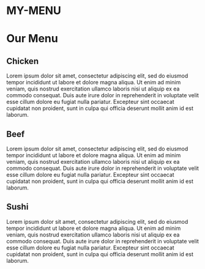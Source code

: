 # MY-MENU

<!DOCTYPE html>
<html>
<head>
	<meta charset="utf-8">
	<meta name="viewport" content="width=device-width, initial-scale=1">
	<link rel="stylesheet" href="module2-solution.css">
	<title>Module2-solution</title>
</head>
<body>
 <h1>Our Menu</h1>
 <div class="col-lg-4 col-md-6 col-sm-12">
  <div class="section">
  	<h2 class="chicken">Chicken</h2>
  	<p>Lorem ipsum dolor sit amet, consectetur adipiscing elit, sed do eiusmod tempor incididunt ut labore et dolore magna aliqua. Ut enim ad minim veniam, quis nostrud exercitation ullamco laboris nisi ut aliquip ex ea commodo consequat. Duis aute irure dolor in reprehenderit in voluptate velit esse cillum dolore eu fugiat nulla pariatur. Excepteur sint occaecat cupidatat non proident, sunt in culpa qui officia deserunt mollit anim id est laborum.</p>
  </div>
 </div>
 <div class="col-lg-4 col-md-6 col-sm-12">
   <div class="section">
 	<h2 class="beef">Beef</h2>
 	<p>Lorem ipsum dolor sit amet, consectetur adipiscing elit, sed do eiusmod tempor incididunt ut labore et dolore magna aliqua. Ut enim ad minim veniam, quis nostrud exercitation ullamco laboris nisi ut aliquip ex ea commodo consequat. Duis aute irure dolor in reprehenderit in voluptate velit esse cillum dolore eu fugiat nulla pariatur. Excepteur sint occaecat cupidatat non proident, sunt in culpa qui officia deserunt mollit anim id est laborum.</p>
  </div>
 </div>
 <div class="col-lg-4 col-md-12 col-sm-12">
   <div class="section">
 	<h2 class="sushi">Sushi</h2>
 	<p>Lorem ipsum dolor sit amet, consectetur adipiscing elit, sed do eiusmod tempor incididunt ut labore et dolore magna aliqua. Ut enim ad minim veniam, quis nostrud exercitation ullamco laboris nisi ut aliquip ex ea commodo consequat. Duis aute irure dolor in reprehenderit in voluptate velit esse cillum dolore eu fugiat nulla pariatur. Excepteur sint occaecat cupidatat non proident, sunt in culpa qui officia deserunt mollit anim id est laborum.</p>
  </div>
 </div>

</body>
</html>

